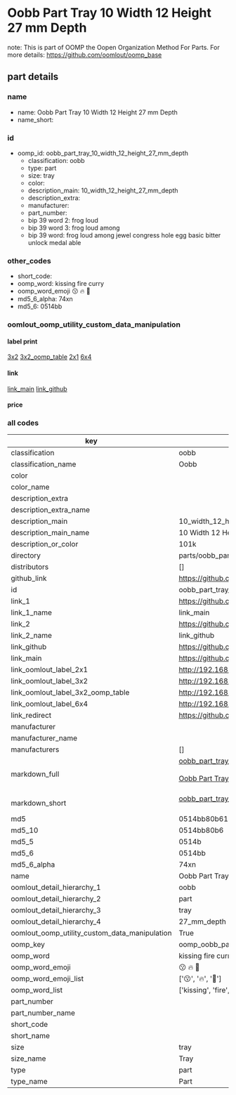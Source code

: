 # Oobb Part Tray 10 Width 12 Height 27 mm Depth  

note: This is part of OOMP the Oopen Organization Method For Parts. For more details: https://github.com/oomlout/oomp_base

##  part details
  







### name
* name: Oobb Part Tray 10 Width 12 Height 27 mm Depth
* name_short: 
### id
* oomp_id: oobb_part_tray_10_width_12_height_27_mm_depth
  * classification: oobb
  * type: part
  * size: tray
  * color: 
  * description_main: 10_width_12_height_27_mm_depth
  * description_extra: 
  * manufacturer: 
  * part_number: 
  * bip 39 word 2: frog loud
  * bip 39 word 3: frog loud among
  * bip 39 word: frog loud among jewel congress hole egg basic bitter unlock medal able

### other_codes
* short_code: 
* oomp_word: kissing fire curry
* oomp_word_emoji :kissing: :fire: :curry:
* md5_6_alpha: 74xn
* md5_6: 0514bb






### oomlout_oomp_utility_custom_data_manipulation
#### label print
[3x2](http://192.168.1.245:1112/?label=oomp%2074xn)
[3x2_oomp_table](http://192.168.1.108:1112/?label=oomp%2074xn)
[2x1](http://192.168.1.242:1112/?label=oomp%2074xn)
[6x4](http://192.168.1.55:1112/?label=oomp%2074xn)    

#### link

[link_main](https://github.com/oomlout/oomlout_oomp_version_1_messy/tree/main/parts/oobb_part_tray_10_width_12_height_27_mm_depth) [link_github](https://github.com/oomlout/oomlout_oomp_version_1_messy/tree/main/parts/oobb_part_tray_10_width_12_height_27_mm_depth)                             

#### price







### all codes 
| key | value |  
| --- | --- |  
| classification | oobb |  
| classification_name | Oobb |  
| color |  |  
| color_name |  |  
| description_extra |  |  
| description_extra_name |  |  
| description_main | 10_width_12_height_27_mm_depth |  
| description_main_name | 10 Width 12 Height 27 mm Depth |  
| description_or_color | 101k |  
| directory | parts/oobb_part_tray_10_width_12_height_27_mm_depth |  
| distributors | [] |  
| github_link | https://github.com/oomlout/oomlout_oomp_part_src/tree/main/parts/oobb_part_tray_10_width_12_height_27_mm_depth |  
| id | oobb_part_tray_10_width_12_height_27_mm_depth |  
| link_1 | https://github.com/oomlout/oomlout_oomp_version_1_messy/tree/main/parts/oobb_part_tray_10_width_12_height_27_mm_depth |  
| link_1_name | link_main |  
| link_2 | https://github.com/oomlout/oomlout_oomp_version_1_messy/tree/main/parts/oobb_part_tray_10_width_12_height_27_mm_depth |  
| link_2_name | link_github |  
| link_github | https://github.com/oomlout/oomlout_oomp_version_1_messy/tree/main/parts/oobb_part_tray_10_width_12_height_27_mm_depth |  
| link_main | https://github.com/oomlout/oomlout_oomp_version_1_messy/tree/main/parts/oobb_part_tray_10_width_12_height_27_mm_depth |  
| link_oomlout_label_2x1 | http://192.168.1.242:1112/?label=oomp%2074xn |  
| link_oomlout_label_3x2 | http://192.168.1.245:1112/?label=oomp%2074xn |  
| link_oomlout_label_3x2_oomp_table | http://192.168.1.108:1112/?label=oomp%2074xn |  
| link_oomlout_label_6x4 | http://192.168.1.55:1112/?label=oomp%2074xn |  
| link_redirect | https://github.com/oomlout/oomlout_oomp_version_1_messy/tree/main/parts/oobb_part_tray_10_width_12_height_27_mm_depth |  
| manufacturer |  |  
| manufacturer_name |  |  
| manufacturers | [] |  
| markdown_full | [oobb_part_tray_10_width_12_height_27_mm_depth](none)<br>[](none)<br>[Oobb Part Tray 10 Width 12 Height 27 Mm Depth](none)<br><br> |  
| markdown_short | [oobb_part_tray_10_width_12_height_27_mm_depth](none)<br><br> |  
| md5 | 0514bb80b61308d9b297877e0fe10ae9 |  
| md5_10 | 0514bb80b6 |  
| md5_5 | 0514b |  
| md5_6 | 0514bb |  
| md5_6_alpha | 74xn |  
| name | Oobb Part Tray 10 Width 12 Height 27 mm Depth |  
| oomlout_detail_hierarchy_1 | oobb |  
| oomlout_detail_hierarchy_2 | part |  
| oomlout_detail_hierarchy_3 | tray |  
| oomlout_detail_hierarchy_4 | 27_mm_depth |  
| oomlout_oomp_utility_custom_data_manipulation | True |  
| oomp_key | oomp_oobb_part_tray_10_width_12_height_27_mm_depth |  
| oomp_word | kissing fire curry |  
| oomp_word_emoji | :kissing: :fire: :curry: |  
| oomp_word_emoji_list | [':kissing:', ':fire:', ':curry:'] |  
| oomp_word_list | ['kissing', 'fire', 'curry'] |  
| part_number |  |  
| part_number_name |  |  
| short_code |  |  
| short_name |  |  
| size | tray |  
| size_name | Tray |  
| type | part |  
| type_name | Part |  
